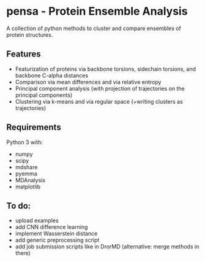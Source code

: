 # pensa - Protein Ensemble Analysis

A collection of python methods to cluster and compare ensembles of protein structures.

## Features

- Featurization of proteins via backbone torsions, sidechain torsions, and backbone C-alpha distances 
- Comparison via mean differences and via relative entropy
- Principal component analysis (with projection of trajectories on the principal components)
- Clustering via k-means and via regular space (+writing clusters as trajectories)

## Requirements

Python 3 with:
- numpy
- scipy
- mdshare
- pyemma
- MDAnalysis
- matplotlib

## To do:

- upload examples
- add CNN difference learning
- implement Wasserstein distance
- add generic preprocessing script
- add job submission scripts like in DrorMD 
  (alternative: merge methods in there)
